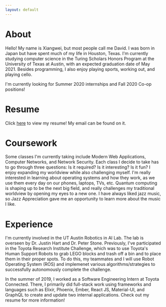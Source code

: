 ```yaml
---
layout: default
---
```

# About
Hello! My name is Xiangwei, but most people call me David. I was born in Japan but have spent much of my life in Houston, Texas. I'm currently studying
computer science in the Turing Scholars Honors Program at the University of Texas at Austin, with an expected graduation date of May 2021. Besides programming,
I also enjoy playing sports, working out, and playing cello.

I'm currently looking for Summer 2020 internships and Fall 2020 Co-op positions!

# Resume
Click [here](resume.pdf) to view my resume! My email can be found on it.

# Coursework
Some classes I'm currently taking include Modern Web Applications, Computer Networks, and Network Security. Each class I decide to take has to go
through three questions: Is it required? Is it interesting? Is it fun? I enjoy expanding my worldview while also challenging myself. I'm really interested in
learning about operating systems and how they work, as we use them every day on our phones, laptops, TVs, etc. Quantum computing is shaping up to be the next
big field, and really challenges my traditional worldview by opening my eyes to a new one. I have always liked jazz music, so Jazz Appreciation gave me an
opportunity to learn more about the music I like.

# Experience
I'm currently involved in the UT Austin Robotics in AI Lab. The lab is overseen by Dr.
Justin Hart and Dr. Peter Stone. Previously, I've participated in the Toyota Research Institute Challenge, which was to use Toyota's Human Support Robots to grab
LEGO blocks and trash off a bin and to place them in their proper spots. To do this, my teammates and I will use Robot Operating System (ROS) and implemenet
various algorithms/strategies to successfully autonomously complete the challenge.

In the summer of 2019, I worked as a Software Engineering Intern at Toyota Connected. There, I primarily did full-stack work using frameworks and languages
such as Elixir, Phoenix, Ember, React JS, Material-UI, and GraphQL to create and update two internal applications. Check out my resume for more information!



